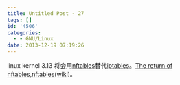 ```yaml
---
title: Untitled Post - 27
tags: []
id: '4506'
categories:
  - - GNU/Linux
date: 2013-12-19 07:19:26
---
```


linux kernel 3.13 将会用[nftables](http://netfilter.org/projects/nftables/)替代[iptables](http://www.netfilter.org/projects/iptables/index.html)。[The return of nftables](http://lwn.net/Articles/564095/),[nftables(wiki)](http://en.wikipedia.org/wiki/Nftables)。